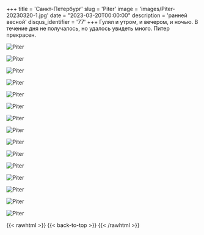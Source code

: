 +++
title = 'Санкт-Петербург'
slug = 'Piter'
image = 'images/Piter-20230320-1.jpg'
date = "2023-03-20T00:00:00"
description = 'ранней весной'
disqus_identifier = '77'
+++
Гулял и утром, и вечером, и ночью. В течение дня не получалось, но удалось увидеть много. Питер прекрасен.

![Piter](/images/Piter-20230320-2.jpg)

![Piter](/images/Piter-20230320-3.jpg)

![Piter](/images/Piter-20230320-4.jpg)

![Piter](/images/Piter-20230320-5.jpg)

![Piter](/images/Piter-20230320-6.jpg)

![Piter](/images/Piter-20230320-7.jpg)

![Piter](/images/Piter-20230320-8.jpg)

![Piter](/images/Piter-20230320-9.jpg)

![Piter](/images/Piter-20230320-10.jpg)

![Piter](/images/Piter-20230320-11.jpg)

![Piter](/images/Piter-20230320-12.jpg)

![Piter](/images/Piter-20230320-13.jpg)

![Piter](/images/Piter-20230320-14.jpg)

![Piter](/images/Piter-20230320-15.jpg)

![Piter](/images/Piter-20230320-16.jpg)

{{< rawhtml >}}
{{< back-to-top >}}
{{< /rawhtml >}}